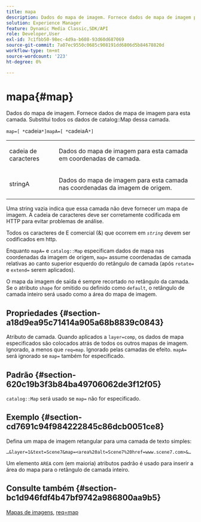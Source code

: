 ```yaml
---
title: mapa
description: Dados do mapa de imagem. Fornece dados de mapa de imagem para esta camada. Substitui todos os dados do Mapa de catálogo para essa camada.
solution: Experience Manager
feature: Dynamic Media Classic,SDK/API
role: Developer,User
exl-id: 7c1fbb50-98ec-4d9a-b608-93d60d687069
source-git-commit: 7a07ec9550c0685c908191dd6806d5b84678820d
workflow-type: tm+mt
source-wordcount: '223'
ht-degree: 0%

---
```


# mapa{#map}

Dados do mapa de imagem. Fornece dados de mapa de imagem para esta camada. Substitui todos os dados de catalog::Map dessa camada.

`map=[ *`cadeia`*]mapA=[ *`cadeiaA`*]`

<table id="simpletable_2E32B25D5F6246A18A8AF817903877ED"> 
 <tr class="strow"> 
  <td class="stentry"> <p><span class="codeph"> <span class="varname"> cadeia de caracteres</span></span> </p></td> 
  <td class="stentry"> <p>Dados do mapa de imagem para esta camada em coordenadas de camada. </p></td> 
 </tr> 
 <tr class="strow"> 
  <td class="stentry"> <p><span class="codeph"> <span class="varname"> stringA</span></span> </p></td> 
  <td class="stentry"> <p>Dados do mapa de imagem para esta camada nas coordenadas da imagem de origem. </p></td> 
 </tr> 
</table>

Uma string vazia indica que essa camada não deve fornecer um mapa de imagem. A cadeia de caracteres deve ser corretamente codificada em HTTP para evitar problemas de análise.

Todos os caracteres de E comercial (&amp;) que ocorrem em *`string`* devem ser codificados em http.

Enquanto `mapA=` e `catalog::Map` especificam dados de mapa nas coordenadas da imagem de origem, `map=` assume coordenadas de camada relativas ao canto superior esquerdo do retângulo de camada (após `rotate=` e `extend=` serem aplicados).

O mapa da imagem de saída é sempre recortado no retângulo da camada. Se o atributo `shape` for omitido ou definido como `default`, o retângulo de camada inteiro será usado como a área do mapa de imagem.

## Propriedades {#section-a18d9ea95c71414a905a68b8839c0843}

Atributo de camada. Quando aplicados a `layer=comp`, os dados de mapa especificados são colocados atrás de todos os outros mapas de imagem. Ignorado, a menos que `req=map`. Ignorado pelas camadas de efeito. `mapA=` será ignorado se `map=` também for especificado.

## Padrão {#section-620c19b3f3b84ba49706062de3f12f05}

`catalog::Map` será usado se `map=` não for especificado.

## Exemplo {#section-cd7691c94f984222845c86dcb0051ce8}

Defina um mapa de imagem retangular para uma camada de texto simples:

`…&layer=1&text=Scene7&map=<area%20alt=Scene7%20href=www.scene7.com>&…`

Um elemento `AREA` com (em maioria) atributos padrão é usado para inserir a área do mapa para o retângulo de camada inteiro.

## Consulte também {#section-bc1d946fdf4b47bf9742a986800aa9b5}

[Mapas de imagens](../../../../../is-api/http-ref/image-serving-api-ref/c-http-protocol-reference/c-syntax-and-features/r-image-maps.md#reference-ff7d1bac2a064104b0c508a81316fdab), [req=map](../../../../../is-api/http-ref/image-serving-api-ref/c-http-protocol-reference/c-command-reference/r-req/r-req.md#reference-907cdb4a97034db7ad94695f25552e76)
